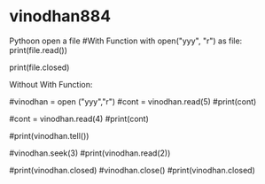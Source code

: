 # vinodhan884
Pythoon open a file
#With Function
with open("yyy", "r") as file:
    print(file.read())

print(file.closed)

Without With Function:


#vinodhan = open ("yyy","r")
#cont = vinodhan.read(5)
#print(cont)

#cont = vinodhan.read(4)
#print(cont)

#print(vinodhan.tell())

#vinodhan.seek(3)
#print(vinodhan.read(2))

#print(vinodhan.closed)
#vinodhan.close()
#print(vinodhan.closed)
